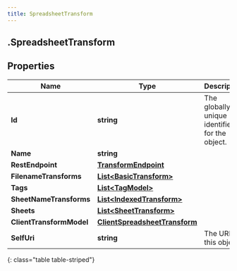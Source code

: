 ```yaml
---
title: SpreadsheetTransform
---
```

## .SpreadsheetTransform

## Properties

|Name | Type | Description | Notes|
|------------ | ------------- | ------------- | -------------|
| **Id** | **string** | The globally unique identifier for the object. | [optional] |
| **Name** | **string** |  | [optional] |
| **RestEndpoint** | [**TransformEndpoint**](TransformEndpoint.html) |  | [optional] |
| **FilenameTransforms** | [**List&lt;BasicTransform&gt;**](BasicTransform.html) |  | [optional] |
| **Tags** | [**List&lt;TagModel&gt;**](TagModel.html) |  | [optional] |
| **SheetNameTransforms** | [**List&lt;IndexedTransform&gt;**](IndexedTransform.html) |  | [optional] |
| **Sheets** | [**List&lt;SheetTransform&gt;**](SheetTransform.html) |  | [optional] |
| **ClientTransformModel** | [**ClientSpreadsheetTransform**](ClientSpreadsheetTransform.html) |  | [optional] |
| **SelfUri** | **string** | The URI for this object | [optional] |
{: class="table table-striped"}


